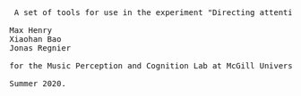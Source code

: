 <pre> A set of tools for use in the experiment "Directing attention in contemporary composition with timbre."

Max Henry
Xiaohan Bao
Jonas Regnier

for the Music Perception and Cognition Lab at McGill University.

Summer 2020.</pre>
